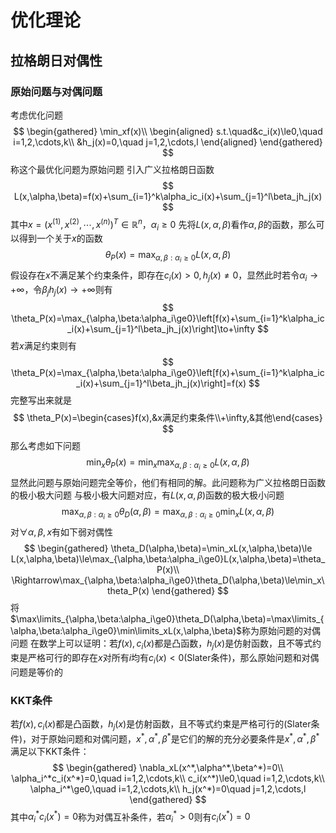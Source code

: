 # 优化理论
## 拉格朗日对偶性
### 原始问题与对偶问题
考虑优化问题
$$
\begin{gathered}
\min_xf(x)\\
\begin{aligned}
s.t.\quad&c_i(x)\le0,\quad i=1,2,\cdots,k\\
&h_j(x)=0,\quad j=1,2,\cdots,l
\end{aligned}
\end{gathered}
$$
称这个最优化问题为原始问题
引入广义拉格朗日函数
$$
L(x,\alpha,\beta)=f(x)+\sum_{i=1}^k\alpha_ic_i(x)+\sum_{j=1}^l\beta_jh_j(x)
$$
其中$x=(x^{(1)},x^{(2)},\cdots,x^{(n)})^T\in\mathbb{R}^n$，$\alpha_i\ge0$
先将$L(x,\alpha,\beta)$看作$\alpha,\beta$的函数，那么可以得到一个关于$x$的函数
$$
\theta_P(x)=\max_{\alpha,\beta:\alpha_i\ge0}L(x,\alpha,\beta)
$$
假设存在$x$不满足某个约束条件，即存在$c_i(x)\gt0,h_j(x)\ne0$，显然此时若令$\alpha_i\to+\infty$，令$\beta_jh_j(x)\to+\infty$则有
$$
\theta_P(x)=\max_{\alpha,\beta:\alpha_i\ge0}\left[f(x)+\sum_{i=1}^k\alpha_ic_i(x)+\sum_{j=1}^l\beta_jh_j(x)\right]\to+\infty
$$
若$x$满足约束则有
$$
\theta_P(x)=\max_{\alpha,\beta:\alpha_i\ge0}\left[f(x)+\sum_{i=1}^k\alpha_ic_i(x)+\sum_{j=1}^l\beta_jh_j(x)\right]=f(x)
$$
完整写出来就是
$$
\theta_P(x)=\begin{cases}f(x),&x满足约束条件\\+\infty,&其他\end{cases}
$$
那么考虑如下问题
$$
\min_x\theta_P(x)=\min_x\max_{\alpha,\beta:\alpha_i\ge0}L(x,\alpha,\beta)
$$
显然此问题与原始问题完全等价，他们有相同的解。此问题称为广义拉格朗日函数的极小极大问题
与极小极大问题对应，有$L(x,\alpha,\beta)$函数的极大极小问题
$$
\max_{\alpha,\beta:\alpha_i\ge0}\theta_D(\alpha,\beta)=\max_{\alpha,\beta:\alpha_i\ge0}\min_xL(x,\alpha,\beta)
$$
对$\forall\alpha,\beta,x$有如下弱对偶性
$$
\begin{gathered}
\theta_D(\alpha,\beta)=\min_xL(x,\alpha,\beta)\le L(x,\alpha,\beta)\le\max_{\alpha,\beta:\alpha_i\ge0}L(x,\alpha,\beta)=\theta_P(x)\\
\Rightarrow\max_{\alpha,\beta:\alpha_i\ge0}\theta_D(\alpha,\beta)\le\min_x\theta_P(x)
\end{gathered}
$$
将$\max\limits_{\alpha,\beta:\alpha_i\ge0}\theta_D(\alpha,\beta)=\max\limits_{\alpha,\beta:\alpha_i\ge0}\min\limits_xL(x,\alpha,\beta)$称为原始问题的对偶问题
在数学上可以证明：若$f(x),c_i(x)$都是凸函数，$h_j(x)$是仿射函数，且不等式约束是严格可行的即存在$x$对所有$i$均有$c_i(x)\lt0$(Slater条件)，那么原始问题和对偶问题是等价的
### KKT条件
若$f(x),c_i(x)$都是凸函数，$h_j(x)$是仿射函数，且不等式约束是严格可行的(Slater条件)，对于原始问题和对偶问题，$x^*,\alpha^*,\beta^*$是它们的解的充分必要条件是$x^*,\alpha^*,\beta^*$满足以下KKT条件：
$$
\begin{gathered}
\nabla_xL(x^*,\alpha^*,\beta^*)=0\\
\alpha_i^*c_i(x^*)=0,\quad i=1,2,\cdots,k\\
c_i(x^*)\le0,\quad i=1,2,\cdots,k\\
\alpha_i^*\ge0,\quad i=1,2,\cdots,k\\
h_j(x^*)=0\quad j=1,2,\cdots,l
\end{gathered}
$$
其中$\alpha_i^*c_i(x^*)=0$称为对偶互补条件，若$\alpha_i^*\gt0$则有$c_i(x^*)=0$